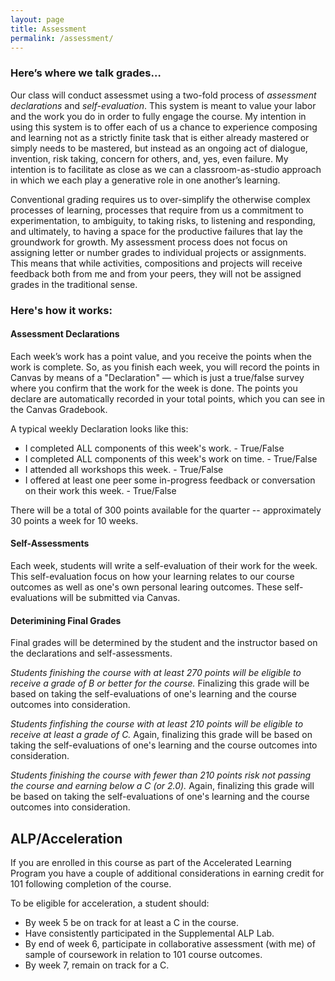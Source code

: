 ```yaml
---
layout: page
title: Assessment
permalink: /assessment/ 
---
```


### Here’s where we talk grades…

Our class will conduct assessmet using a two-fold process of *assessment declarations* and *self-evaluation*. This system is meant to value your labor and the work you do in order to fully engage the course. My intention in using this system is to offer each of us a chance to experience composing and learning not as a strictly finite task that is either already mastered or simply needs to be mastered, but instead as an ongoing act of dialogue, invention, risk taking, concern for others, and, yes, even failure. My intention is to facilitate as close as we can a classroom-as-studio approach in which we each play a generative role in one another’s learning.

Conventional grading requires us to over-simplify the otherwise complex processes of learning, processes that require from us a commitment to experimentation, to ambiguity, to taking risks, to listening and responding, and ultimately, to having a space for the productive failures that lay the groundwork for growth. My assessment process does not focus on assigning letter or number grades to individual projects or assignments. This means that while activities, compositions and projects will receive feedback both from me and from your peers, they will not be assigned grades in the traditional sense.

### Here's how it works:

#### Assessment Declarations

Each week’s work has a point value, and you receive the points when the work is complete. So, as you finish each week, you will record the points in Canvas by means of a "Declaration" — which is just a true/false survey where you confirm that the work for the week is done. The points you declare are automatically recorded in your total points, which you can see in the Canvas Gradebook.

A typical weekly Declaration looks like this:

* I completed ALL components of this week's work. - True/False 
* I completed ALL components of this week's work on time. - True/False 
* I attended all workshops this week. - True/False 
* I offered at least one peer some in-progress feedback or conversation on their work this week. - True/False

There will be a total of 300 points available for the quarter -- approximately 30 points a week for 10 weeks.

#### Self-Assessments

Each week, students will write a self-evaluation of their work for the week. This self-evaluation focus on how your learning relates to our course outcomes as well as one's own personal learing outcomes. These self-evaluations will be submitted via Canvas.

#### Deterimining Final Grades

Final grades will be determined by the student and the instructor based on the declarations and self-assessments. 

*Students finishing the course with at least 270 points will be eligible to receive a grade of B or better for the course.* Finalizing this grade will be based on taking the self-evaluations of one's learning and the course outcomes into consideration. 

*Students finfishing the course with at least 210 points will be eligible to receive at least a grade of C.* Again, finalizing this grade will be based on taking the self-evaluations of one's learning and the course outcomes into consideration. 

*Students finishing the course with fewer than 210 points risk not passing the course and earning below a C (or 2.0).* Again, finalizing this grade will be based on taking the self-evaluations of one's learning and the course outcomes into consideration. 

## ALP/Acceleration

If you are enrolled in this course as part of the Accelerated Learning Program you have a couple of additional considerations in earning credit for 101 following completion of the course.

To be eligible for acceleration, a student should:

* By week 5 be on track for at least a C in the course.
* Have consistently participated in the Supplemental ALP Lab.
* By end of week 6, participate in collaborative assessment (with me) of sample of coursework in relation to 101 course outcomes. 
* By week 7, remain on track for a C.
